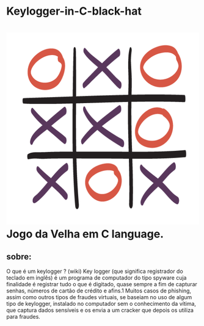 # Keylogger-in-C-black-hat

<h1> <img alt="Zeus Xaloc" src="https://github.com/ZeusXaloc-Dev/jogo-da-velha/blob/main/jogo-da-velha-C-lang-imagem.png" />
    <br>
        Jogo da Velha em C language.
</h1> 

## sobre:
O que é um keylogger ? (wiki) Key logger (que significa registrador do teclado em inglês) é um programa de computador do tipo spyware cuja finalidade é registrar tudo o que é digitado, quase sempre a fim de capturar senhas, números de cartão de crédito e afins.1 Muitos casos de phishing, assim como outros tipos de fraudes virtuais, se baseiam no uso de algum tipo de keylogger, instalado no computador sem o conhecimento da vítima, que captura dados sensíveis e os envia a um cracker que depois os utiliza para fraudes.



